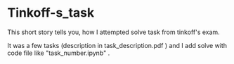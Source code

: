 # Tinkoff-s_task
This short story tells you, how I attempted solve task from tinkoff's exam.

It was a few tasks (description in task_description.pdf ) and I add solve with code file like "task_number.ipynb" .
